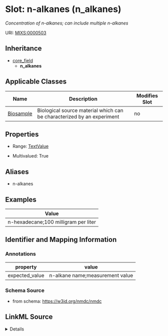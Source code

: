 # Slot: n-alkanes (n_alkanes)


_Concentration of n-alkanes; can include multiple n-alkanes_



URI: [MIXS:0000503](https://w3id.org/mixs/0000503)




## Inheritance

* [core_field](core_field.md)
    * **n_alkanes**





## Applicable Classes

| Name | Description | Modifies Slot |
| --- | --- | --- |
[Biosample](Biosample.md) | Biological source material which can be characterized by an experiment |  no  |







## Properties

* Range: [TextValue](TextValue.md)

* Multivalued: True



## Aliases


* n-alkanes




## Examples

| Value |
| --- |
| n-hexadecane;100 milligram per liter |

## Identifier and Mapping Information





### Annotations

| property | value |
| --- | --- |
| expected_value | n-alkane name;measurement value || preferred_unit | micromole per liter || occurrence | m |



### Schema Source


* from schema: https://w3id.org/nmdc/nmdc




## LinkML Source

<details>
```yaml
name: n_alkanes
annotations:
  expected_value:
    tag: expected_value
    value: n-alkane name;measurement value
  preferred_unit:
    tag: preferred_unit
    value: micromole per liter
  occurrence:
    tag: occurrence
    value: m
description: Concentration of n-alkanes; can include multiple n-alkanes
title: n-alkanes
examples:
- value: n-hexadecane;100 milligram per liter
from_schema: https://w3id.org/nmdc/nmdc
aliases:
- n-alkanes
rank: 1000
is_a: core field
string_serialization: '{text};{float} {unit}'
slot_uri: MIXS:0000503
multivalued: true
alias: n_alkanes
domain_of:
- Biosample
range: TextValue

```
</details>